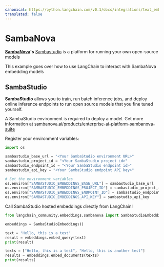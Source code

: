 ```yaml
---
canonical: https://python.langchain.com/v0.1/docs/integrations/text_embedding/sambanova
translated: false
---
```


# SambaNova

**[SambaNova](https://sambanova.ai/)'s** [Sambastudio](https://sambanova.ai/technology/full-stack-ai-platform) is a platform for running your own open-source models

This example goes over how to use LangChain to interact with SambaNova embedding models

## SambaStudio

**SambaStudio** allows you to train, run batch inference jobs, and deploy online inference endpoints to run open source models that you fine tuned yourself.

A SambaStudio environment is required to deploy a model. Get more information at [sambanova.ai/products/enterprise-ai-platform-sambanova-suite](https://sambanova.ai/products/enterprise-ai-platform-sambanova-suite)

Register your environment variables:

```python
import os

sambastudio_base_url = "<Your SambaStudio environment URL>"
sambastudio_project_id = "<Your SambaStudio project id>"
sambastudio_endpoint_id = "<Your SambaStudio endpoint id>"
sambastudio_api_key = "<Your SambaStudio endpoint API key>"

# Set the environment variables
os.environ["SAMBASTUDIO_EMBEDDINGS_BASE_URL"] = sambastudio_base_url
os.environ["SAMBASTUDIO_EMBEDDINGS_PROJECT_ID"] = sambastudio_project_id
os.environ["SAMBASTUDIO_EMBEDDINGS_ENDPOINT_ID"] = sambastudio_endpoint_id
os.environ["SAMBASTUDIO_EMBEDDINGS_API_KEY"] = sambastudio_api_key
```

Call SambaStudio hosted embeddings directly from LangChain!

```python
from langchain_community.embeddings.sambanova import SambaStudioEmbeddings

embeddings = SambaStudioEmbeddings()

text = "Hello, this is a test"
result = embeddings.embed_query(text)
print(result)

texts = ["Hello, this is a test", "Hello, this is another test"]
results = embeddings.embed_documents(texts)
print(results)
```